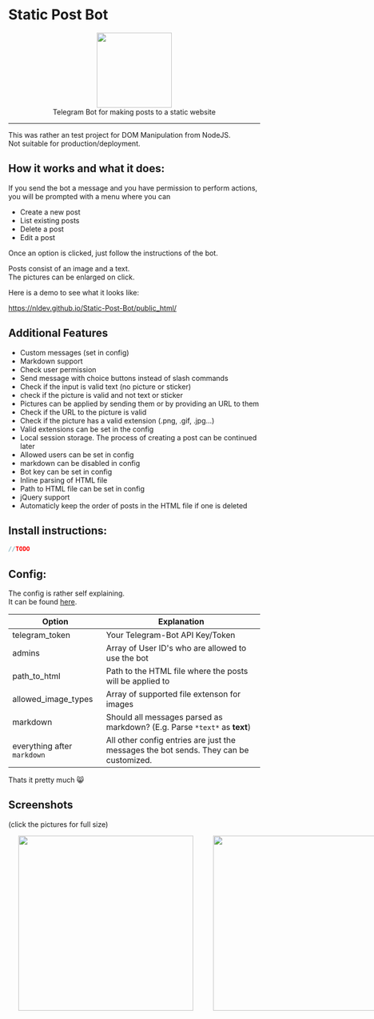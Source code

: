 # Static Post Bot

<p align="center">
<img height="150" width="auto" src="https://raw.githubusercontent.com/NLDev/Static-Post-Bot/master/.img/bot.gif" /><br>
Telegram Bot for making posts to a static website
</p>

<hr>

This was rather an test project for DOM Manipulation from NodeJS. <br>
Not suitable for production/deployment.

## How it works and what it does:

If you send the bot a message and you have permission to perform actions, you will be prompted with a menu where you can

- Create a new post
- List existing posts
- Delete a post
- Edit a post

Once an option is clicked, just follow the instructions of the bot. 

Posts consist of an image and a text. <br>
The pictures can be enlarged on click. 

Here is a demo to see what it looks like:

https://nldev.github.io/Static-Post-Bot/public_html/

## Additional Features

- Custom messages (set in config)
- Markdown support
- Check user permission
- Send message with choice buttons instead of slash commands
- Check if the input is valid text (no picture or sticker)
- check if the picture is valid and not text or sticker
- Pictures can be applied by sending them or by providing an URL to them
- Check if the URL to the picture is valid
- Check if the picture has a valid extension (.png, .gif, .jpg...)
- Valid extensions can be set in the config
- Local session storage. The process of creating a post can be continued later
- Allowed users can be set in config
- markdown can be disabled in config
- Bot key can be set in config
- Inline parsing of HTML file
- Path to HTML file can be set in config
- jQuery support
- Automaticly keep the order of posts in the HTML file if one is deleted

## Install instructions: 

```javascript
//TODO
```

## Config:

The config is rather self explaining. <br>
It can be found [here](https://github.com/NLDev/Static-Post-Bot/blob/master/config.json).

| Option | Explanation |
|--------|-------------|
| telegram_token | Your Telegram-Bot API Key/Token |
| admins | Array of User ID's who are allowed to use the bot |
| path_to_html | Path to the HTML file where the posts will be applied to |
| allowed_image_types | Array of supported file extenson for images |
| markdown | Should all messages parsed as markdown? (E.g. Parse `*text*` as **text**) |
| everything after `markdown` | All other config entries are just the messages the bot sends. They can be customized. |

Thats it pretty much :smile_cat:

## Screenshots 
(click the pictures for full size)

<div align="center" style="display:flex; text-align:center;">
<img height="350" width="auto" src="https://raw.githubusercontent.com/NLDev/Static-Post-Bot/master/.img/scr1.png" hspace="20" />
<img height="350" width="auto" src="https://raw.githubusercontent.com/NLDev/Static-Post-Bot/master/.img/scr2.png" hspace="20" />
</div>
